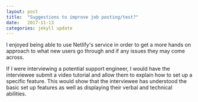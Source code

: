 ```yaml
---
layout: post
title:  "Suggestions to improve job posting/test?"
date:   2017-11-13
categories: jekyll update
---
```


I enjoyed being able to use Netlify's service in order to get a more hands on approach to what new users go through and if any issues they may come across. 

If I were interviewing a potential support engineer, I would have the interviewee submit a video tutorial and allow them to explain how to set up a specific feature. This would show that the interviewee has understood the basic set up features as well as displaying their verbal and technical abilities. 


